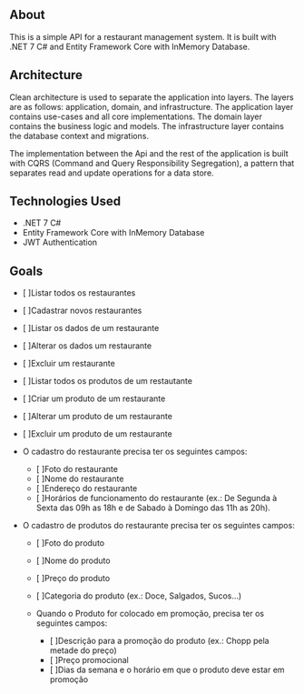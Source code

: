 ## About

This is a simple API for a restaurant management system. It is built with .NET 7 C# and Entity Framework Core with InMemory Database.

## Architecture
Clean architecture is used to separate the application into layers. The layers are as follows: application, domain, and infrastructure. The application layer contains use-cases and all core implementations. The domain layer contains the business logic and
models. The infrastructure layer contains the database context and migrations.

The implementation between the Api and the rest of the application is built with CQRS (Command and Query Responsibility Segregation), a pattern that separates read and update operations for a data store.


## Technologies Used
- .NET 7 C#
- Entity Framework Core with InMemory Database
- JWT Authentication

## Goals

- [ ]Listar todos os restaurantes
- [ ]Cadastrar novos restaurantes
- [ ]Listar os dados de um restaurante
- [ ]Alterar os dados um restaurante
- [ ]Excluir um restaurante
- [ ]Listar todos os produtos de um restautante
- [ ]Criar um produto de um restaurante
- [ ]Alterar um produto de um restaurante
- [ ]Excluir um produto de um restaurante

- O cadastro do restaurante precisa ter os seguintes campos:
    - [ ]Foto do restaurante
    - [ ]Nome do restaurante
    - [ ]Endereço do restaurante
    - [ ]Horários de funcionamento do restaurante (ex.: De Segunda à Sexta das 09h as 18h e de Sabado à Domingo das 11h as 20h).

- O cadastro de produtos do restaurante precisa ter os seguintes campos:
    - [ ]Foto do produto
    - [ ]Nome do produto
    - [ ]Preço do produto
    - [ ]Categoria do produto (ex.: Doce, Salgados, Sucos...)

    - Quando o Produto for colocado em promoção, precisa ter os seguintes campos:
        - [ ]Descrição para a promoção do produto (ex.: Chopp pela metade do preço)
        - [ ]Preço promocional
        - [ ]Dias da semana e o horário em que o produto deve estar em promoção
